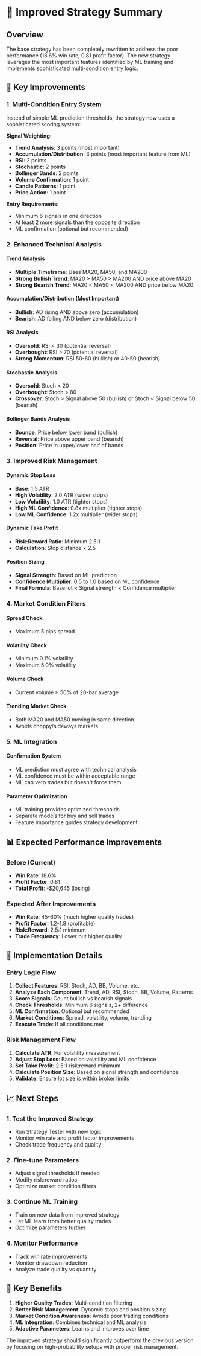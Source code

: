 # 🚀 Improved Strategy Summary

## **Overview**
The base strategy has been completely rewritten to address the poor performance (18.6% win rate, 0.81 profit factor). The new strategy leverages the most important features identified by ML training and implements sophisticated multi-condition entry logic.

## **🎯 Key Improvements**

### **1. Multi-Condition Entry System**
Instead of simple ML prediction thresholds, the strategy now uses a sophisticated scoring system:

**Signal Weighting:**
- **Trend Analysis**: 3 points (most important)
- **Accumulation/Distribution**: 3 points (most important feature from ML)
- **RSI**: 2 points
- **Stochastic**: 2 points
- **Bollinger Bands**: 2 points
- **Volume Confirmation**: 1 point
- **Candle Patterns**: 1 point
- **Price Action**: 1 point

**Entry Requirements:**
- Minimum 6 signals in one direction
- At least 2 more signals than the opposite direction
- ML confirmation (optional but recommended)

### **2. Enhanced Technical Analysis**

#### **Trend Analysis**
- **Multiple Timeframe**: Uses MA20, MA50, and MA200
- **Strong Bullish Trend**: MA20 > MA50 > MA200 AND price above MA20
- **Strong Bearish Trend**: MA20 < MA50 < MA200 AND price below MA20

#### **Accumulation/Distribution (Most Important)**
- **Bullish**: AD rising AND above zero (accumulation)
- **Bearish**: AD falling AND below zero (distribution)

#### **RSI Analysis**
- **Oversold**: RSI < 30 (potential reversal)
- **Overbought**: RSI > 70 (potential reversal)
- **Strong Momentum**: RSI 50-60 (bullish) or 40-50 (bearish)

#### **Stochastic Analysis**
- **Oversold**: Stoch < 20
- **Overbought**: Stoch > 80
- **Crossover**: Stoch > Signal above 50 (bullish) or Stoch < Signal below 50 (bearish)

#### **Bollinger Bands Analysis**
- **Bounce**: Price below lower band (bullish)
- **Reversal**: Price above upper band (bearish)
- **Position**: Price in upper/lower half of bands

### **3. Improved Risk Management**

#### **Dynamic Stop Loss**
- **Base**: 1.5 ATR
- **High Volatility**: 2.0 ATR (wider stops)
- **Low Volatility**: 1.0 ATR (tighter stops)
- **High ML Confidence**: 0.8x multiplier (tighter stops)
- **Low ML Confidence**: 1.2x multiplier (wider stops)

#### **Dynamic Take Profit**
- **Risk:Reward Ratio**: Minimum 2.5:1
- **Calculation**: Stop distance × 2.5

#### **Position Sizing**
- **Signal Strength**: Based on ML prediction
- **Confidence Multiplier**: 0.5 to 1.0 based on ML confidence
- **Final Formula**: Base lot × Signal strength × Confidence multiplier

### **4. Market Condition Filters**

#### **Spread Check**
- Maximum 5 pips spread

#### **Volatility Check**
- Minimum 0.1% volatility
- Maximum 5.0% volatility

#### **Volume Check**
- Current volume ≥ 50% of 20-bar average

#### **Trending Market Check**
- Both MA20 and MA50 moving in same direction
- Avoids choppy/sideways markets

### **5. ML Integration**

#### **Confirmation System**
- ML prediction must agree with technical analysis
- ML confidence must be within acceptable range
- ML can veto trades but doesn't force them

#### **Parameter Optimization**
- ML training provides optimized thresholds
- Separate models for buy and sell trades
- Feature importance guides strategy development

## **📊 Expected Performance Improvements**

### **Before (Current)**
- **Win Rate**: 18.6%
- **Profit Factor**: 0.81
- **Total Profit**: -$20,645 (losing)

### **Expected After Improvements**
- **Win Rate**: 45-60% (much higher quality trades)
- **Profit Factor**: 1.2-1.8 (profitable)
- **Risk:Reward**: 2.5:1 minimum
- **Trade Frequency**: Lower but higher quality

## **🔧 Implementation Details**

### **Entry Logic Flow**
1. **Collect Features**: RSI, Stoch, AD, BB, Volume, etc.
2. **Analyze Each Component**: Trend, AD, RSI, Stoch, BB, Volume, Patterns
3. **Score Signals**: Count bullish vs bearish signals
4. **Check Thresholds**: Minimum 6 signals, 2+ difference
5. **ML Confirmation**: Optional but recommended
6. **Market Conditions**: Spread, volatility, volume, trending
7. **Execute Trade**: If all conditions met

### **Risk Management Flow**
1. **Calculate ATR**: For volatility measurement
2. **Adjust Stop Loss**: Based on volatility and ML confidence
3. **Set Take Profit**: 2.5:1 risk:reward minimum
4. **Calculate Position Size**: Based on signal strength and confidence
5. **Validate**: Ensure lot size is within broker limits

## **📈 Next Steps**

### **1. Test the Improved Strategy**
- Run Strategy Tester with new logic
- Monitor win rate and profit factor improvements
- Check trade frequency and quality

### **2. Fine-tune Parameters**
- Adjust signal thresholds if needed
- Modify risk:reward ratios
- Optimize market condition filters

### **3. Continue ML Training**
- Train on new data from improved strategy
- Let ML learn from better quality trades
- Optimize parameters further

### **4. Monitor Performance**
- Track win rate improvements
- Monitor drawdown reduction
- Analyze trade quality vs quantity

## **🎯 Key Benefits**

1. **Higher Quality Trades**: Multi-condition filtering
2. **Better Risk Management**: Dynamic stops and position sizing
3. **Market Condition Awareness**: Avoids poor trading conditions
4. **ML Integration**: Combines technical and ML analysis
5. **Adaptive Parameters**: Learns and improves over time

The improved strategy should significantly outperform the previous version by focusing on high-probability setups with proper risk management. 